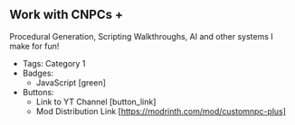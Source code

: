 
## Work with CNPCs +
Procedural Generation, Scripting Walkthroughs, AI and other systems I make for fun! 
- Tags: Category 1
- Badges:
  - JavaScript [green]
- Buttons:
  - Link to YT Channel [button_link]
  - Mod Distribution Link [https://modrinth.com/mod/customnpc-plus]




  